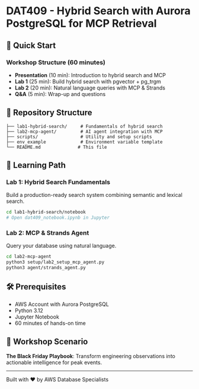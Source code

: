 # DAT409 - Hybrid Search with Aurora PostgreSQL for MCP Retrieval

## 🚀 Quick Start

### Workshop Structure (60 minutes)
- **Presentation** (10 min): Introduction to hybrid search and MCP
- **Lab 1** (25 min): Build hybrid search with pgvector + pg_trgm
- **Lab 2** (20 min): Natural language queries with MCP & Strands
- **Q&A** (5 min): Wrap-up and questions

## 📁 Repository Structure

```
├── lab1-hybrid-search/     # Fundamentals of hybrid search
├── lab2-mcp-agent/         # AI agent integration with MCP
├── scripts/                # Utility and setup scripts
├── env_example             # Environment variable template
└── README.md              # This file
```

## 🎯 Learning Path

### Lab 1: Hybrid Search Fundamentals
Build a production-ready search system combining semantic and lexical search.
```bash
cd lab1-hybrid-search/notebook
# Open dat409_notebook.ipynb in Jupyter
```

### Lab 2: MCP & Strands Agent
Query your database using natural language.
```bash
cd lab2-mcp-agent
python3 setup/lab2_setup_mcp_agent.py
python3 agent/strands_agent.py
```

## 🛠️ Prerequisites
- AWS Account with Aurora PostgreSQL
- Python 3.12
- Jupyter Notebook
- 60 minutes of hands-on time

## 📝 Workshop Scenario
**The Black Friday Playbook**: Transform engineering observations into actionable intelligence for peak events.

---
Built with ❤️ by AWS Database Specialists
